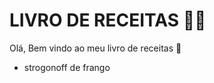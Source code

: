 # LIVRO DE RECEITAS :woman_cook:

Olá, Bem vindo ao meu livro de receitas :wave:

- strogonoff de frango




